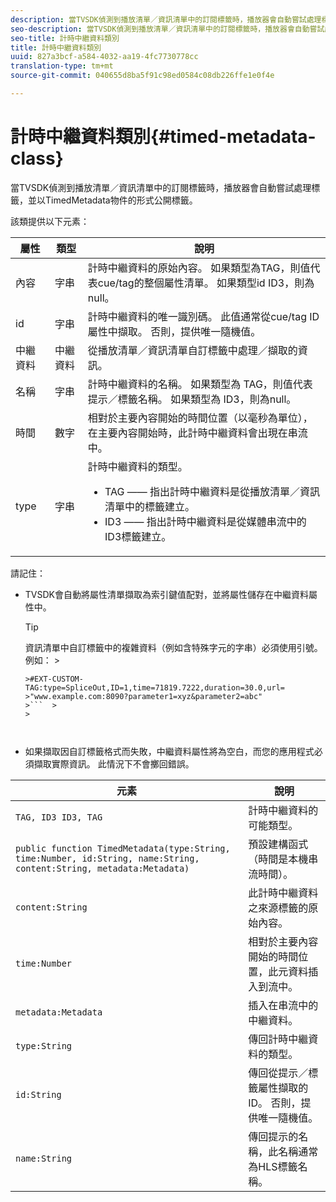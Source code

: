 ```yaml
---
description: 當TVSDK偵測到播放清單／資訊清單中的訂閱標籤時，播放器會自動嘗試處理標籤，並以TimedMetadata物件的形式公開標籤。
seo-description: 當TVSDK偵測到播放清單／資訊清單中的訂閱標籤時，播放器會自動嘗試處理標籤，並以TimedMetadata物件的形式公開標籤。
seo-title: 計時中繼資料類別
title: 計時中繼資料類別
uuid: 827a3bcf-a584-4032-aa19-4fc7730778cc
translation-type: tm+mt
source-git-commit: 040655d8ba5f91c98ed0584c08db226ffe1e0f4e

---
```



# 計時中繼資料類別{#timed-metadata-class}

當TVSDK偵測到播放清單／資訊清單中的訂閱標籤時，播放器會自動嘗試處理標籤，並以TimedMetadata物件的形式公開標籤。

該類提供以下元素：

<table id="table_FFC56AC5B1E04DA99C9309C0223ABA90"> 
 <thead> 
  <tr> 
   <th colname="col1" class="entry"> 屬性 </th> 
   <th colname="col02" class="entry"> 類型 </th> 
   <th colname="col2" class="entry"> 說明 </th> 
  </tr>
 </thead>
 <tbody> 
  <tr> 
   <td colname="col1"><span class="codeph"> 內容</span> </td> 
   <td colname="col02"> 字串 </td> 
   <td colname="col2"> 計時中繼資料的原始內容。 如果類型為TAG，則值代表cue/tag的整個屬性清單。 如果類型id ID3，則為null。 </td> 
  </tr> 
  <tr> 
   <td colname="col1"><span class="codeph"> id</span> </td> 
   <td colname="col02"> 字串 </td> 
   <td colname="col2"> 計時中繼資料的唯一識別碼。 此值通常從cue/tag ID屬性中擷取。 否則，提供唯一隨機值。 </td> 
  </tr> 
  <tr> 
   <td colname="col1"><span class="codeph"> 中繼資料</span> </td> 
   <td colname="col02"> 中繼資料 </td> 
   <td colname="col2"> 從播放清單／資訊清單自訂標籤中處理／擷取的資訊。 </td> 
  </tr> 
  <tr> 
   <td colname="col1"><span class="codeph"> 名稱</span> </td> 
   <td colname="col02"> 字串 </td> 
   <td colname="col2">計時中繼資料的名稱。 如果類型為 <span class="codeph"> TAG</span>，則值代表提示／標籤名稱。 如果類型為 <span class="codeph"> ID3</span>，則為null。 </td> 
  </tr> 
  <tr> 
   <td colname="col1"><span class="codeph"> 時間</span> </td> 
   <td colname="col02"> 數字 </td> 
   <td colname="col2"> 相對於主要內容開始的時間位置（以毫秒為單位），在主要內容開始時，此計時中繼資料會出現在串流中。 </td> 
  </tr> 
  <tr> 
   <td colname="col1"><span class="codeph"> type</span> </td> 
   <td colname="col02"> 字串 </td> 
   <td colname="col2">計時中繼資料的類型。 
    <ul id="ul_70FBFB33E9F846D8B38592560CCE9560"> 
     <li id="li_739D30561BFB4D9B97DF212E4880BA2C">TAG —— 指出計時中繼資料是從播放清單／資訊清單中的標籤建立。 </li> 
     <li id="li_E785E1DEF1CC4D9DBE7764E5D05EFAFC">ID3 —— 指出計時中繼資料是從媒體串流中的ID3標籤建立。 </li> 
    </ul> </td> 
  </tr> 
 </tbody> 
</table>

<!--<a id="section_737CC47997F74F80A3C5C6171ADE120E"></a>-->

請記住：

* TVSDK會自動將屬性清單擷取為索引鍵值配對，並將屬性儲存在中繼資料屬性中。

   >[!TIP]
   >
   >資訊清單中自訂標籤中的複雜資料（例如含特殊字元的字串）必須使用引號。 例如：  >
   >
   >
   ```>
   >#EXT-CUSTOM-TAG:type=SpliceOut,ID=1,time=71819.7222,duration=30.0,url=
   >"www.example.com:8090?parameter1=xyz&parameter2=abc"
   >```  >
   >



* 如果擷取因自訂標籤格式而失敗，中繼資料屬性將為空白，而您的應用程式必須擷取實際資訊。 此情況下不會擲回錯誤。

| 元素 | 說明 |
|---|---|
| `TAG, ID3 ID3, TAG` | 計時中繼資料的可能類型。 |
| `public function TimedMetadata(type:String, time:Number, id:String, name:String, content:String, metadata:Metadata)` | 預設建構函式（時間是本機串流時間）。 |
| `content:String` | 此計時中繼資料之來源標籤的原始內容。 |
| `time:Number` | 相對於主要內容開始的時間位置，此元資料插入到流中。 |
| `metadata:Metadata` | 插入在串流中的中繼資料。 |
| `type:String` | 傳回計時中繼資料的類型。 |
| `id:String` | 傳回從提示／標籤屬性擷取的ID。 否則，提供唯一隨機值。 |
| `name:String` | 傳回提示的名稱，此名稱通常為HLS標籤名稱。 |

